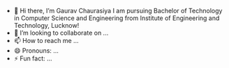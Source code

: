 - 👋 Hi there, I’m Gaurav Chaurasiya 
I am pursuing Bachelor of Technology in Computer Science and Engineering from Institute of Engineering and Technology, Lucknow!
- 💞️ I’m looking to collaborate on ...
- 📫 How to reach me ...
- 😄 Pronouns: ...
- ⚡ Fun fact: ...

<!---
gauravChaurasiya18/gauravChaurasiya18 is a ✨ special ✨ repository because its `README.md` (this file) appears on your GitHub profile.
You can click the Preview link to take a look at your changes.
--->
